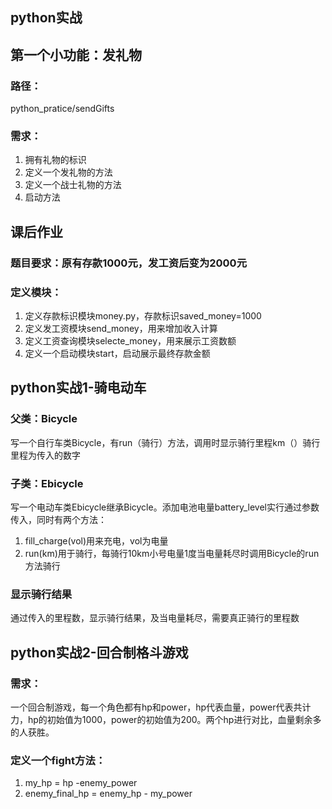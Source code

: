 ## python实战

## 第一个小功能：发礼物

### 路径：

python_pratice/sendGifts

### 需求：

1. 拥有礼物的标识
2. 定义一个发礼物的方法
3. 定义一个战士礼物的方法
4. 启动方法

## 课后作业

### 题目要求：原有存款1000元，发工资后变为2000元

### 定义模块：

1. 定义存款标识模块money.py，存款标识saved_money=1000
2. 定义发工资模块send_money，用来增加收入计算
3. 定义工资查询模块selecte_money，用来展示工资数额
4. 定义一个启动模块start，启动展示最终存款金额

## python实战1-骑电动车

### 父类：Bicycle

写一个自行车类Bicycle，有run（骑行）方法，调用时显示骑行里程km（）骑行里程为传入的数字

### 子类：Ebicycle

写一个电动车类Ebicycle继承Bicycle。添加电池电量battery_level实行通过参数传入，同时有两个方法：

1. fill_charge(vol)用来充电，vol为电量
2. run(km)用于骑行，每骑行10km小号电量1度当电量耗尽时调用Bicycle的run方法骑行

### 显示骑行结果

通过传入的里程数，显示骑行结果，及当电量耗尽，需要真正骑行的里程数

## python实战2-回合制格斗游戏

### 需求：

一个回合制游戏，每一个角色都有hp和power，hp代表血量，power代表共计力，hp的初始值为1000，power的初始值为200。两个hp进行对比，血量剩余多的人获胜。

### 定义一个fight方法：

1. my_hp = hp -enemy_power
2. enemy_final_hp = enemy_hp - my_power 
